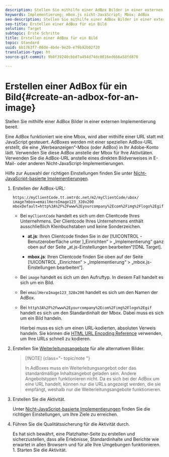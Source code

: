 ```yaml
---
description: Stellen Sie mithilfe einer AdBox Bilder in einer externen Implementierung bereit.
keywords: Implementierung; mbox.js nicht-JavaScript; Mbox; AdBox
seo-description: Stellen Sie mithilfe einer AdBox Bilder in einer externen Implementierung bereit.
seo-title: Erstellen einer AdBox für ein Bild
solution: Target
subtopic: Erste Schritte
title: Erstellen einer AdBox für ein Bild
topic: Standard
uuid: 6b1763f7-08de-4bde-9e20-e79b92b02f20
translation-type: ht
source-git-commit: 9b8f39240cbbd7a494d74dc0016ed666a58fd870

---
```



# Erstellen einer AdBox für ein Bild{#create-an-adbox-for-an-image}

Stellen Sie mithilfe einer AdBox Bilder in einer externen Implementierung bereit.

Eine AdBox funktioniert wie eine Mbox, wird aber mithilfe einer URL statt mit JavaScript gesteuert. AdBoxes werden mit einer speziellen AdBox-URL erstellt, die eine „Werbeanzeigen“-Mbox (oder AdBox) in Ihr Adobe-Konto lädt. Verwenden Sie diese AdBox anstelle der Mbox für Ihre Aktivitäten. Verwenden Sie die AdBox-URL anstelle eines direkten Bildverweises in E-Mail- oder anderen Nicht-JavaScript-Implementierungen.

Hilfe zur Auswahl der richtigen Einstellungen finden Sie unter [Nicht-JavaScript-basierte Implementierungen](../../c-implementing-target/c-non-javascript-based-implementation/non-javascript-based-implementation.md#concept_4799C58B081A43F6B3B8CC25A8D5D7C4).

1. Erstellen der AdBox-URL:

   ```
   https://myClientCode.tt.omtrdc.net/m2/myClientCode/ubox/
   image?mbox=emailHeroImage123_320x200
   mboxDefault=http%3A%2F%2Fwww%2Eyourcompany%2Ecom%2Fimg%2Flogo%2Egif
   ```

   * Bei `myClientCode` handelt es sich um den Clientcode Ihres Unternehmens. Der Clientcode Ihres Unternehmens enthält ausschließlich Kleinbuchstaben und keine Sonderzeichen.

      * **at.js**: Ihren Clientcode finden Sie in der [!UICONTROL -Benutzeroberfläche unter ]„Einrichten“ &gt; „Implementierung“ ganz oben auf der Seite „at.js-Einstellungen bearbeiten“[!DNL Target].

      * **mbox.js**: Ihren Clientcode finden Sie oben auf der Seite [!UICONTROL „Einrichten“ &gt; „Implementierung“ &gt; „mbox.js-Einstellungen bearbeiten“].
   * Bei `image` handelt es sich um den Aufruftyp. In diesem Fall handelt es sich um ein Bild.

   * Bei `emailHeroImage123_320x200` handelt es sich um den Namen der AdBox.

   * Bei `http%3A%2F%2Fwww%2Eyourcompany%2Ecom%2Fimg%2Flogo%2Egif` handelt es sich um den Standardinhalt der Mbox. Dabei muss es sich um ein Bild handeln.

      Hierbei muss es sich um einen URL-kodierten, absoluten Verweis handeln. Sie können die [HTML URL Encoding Reference](https://www.w3schools.com/tags/ref_urlencode.asp) verwenden, um Ihre URLs schnell zu kodieren.


1. Erstellen Sie [Weiterleitungsangebote](../../c-experiences/c-manage-content/offer-redirect.md#task_33C80CD722564303B687948261484F94) für alle alternativen Bilder.

   >[!NOTE] {class=&quot;- topic/note &quot;}
   >
   >In AdBoxes muss ein Weiterleitungsangebot oder das standardmäßige Inhaltsangebot geladen sein. Andere Angebotstypen funktionieren nicht. Da es sich bei der AdBox um eine URL handelt, können nur die URLs angezeigt werden, die sie empfängt, weshalb nur die Weiterleitungsangebote funktionieren.

1. Erstellen Sie die Aktivität.

   Unter [Nicht-JavaScript-basierte Implementierungen](../../c-implementing-target/c-non-javascript-based-implementation/non-javascript-based-implementation.md#concept_4799C58B081A43F6B3B8CC25A8D5D7C4) finden Sie die richtigen Einstellungen, um Ihre Ziele zu erreichen.
1. Führen Sie die Qualitätssicherung für die Aktivität durch.

   Es hat sich bewährt, eine Platzhalter-Seite zu erstellen und sicherzustellen, dass alle Erlebnisse, Standardinhalte und Berichte wie erwartet in allen Browsern und für alle Ihre Umgebungen funktionieren. 1. Starten Sie die Aktivität.
